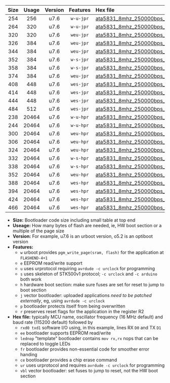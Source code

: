 |Size|Usage|Version|Features|Hex file|
|:-:|:-:|:-:|:-:|:--|
|254|256|u7.6|`w-u-jpr`|[ata5831_8mhz_250000bps_rxb0_txb1_ur_vbl.hex](https://raw.githubusercontent.com/stefanrueger/urboot/main//ata5831_8mhz_250000bps_rxb0_txb1_ur_vbl.hex)|
|264|320|u7.6|`w-u-jpr`|[ata5831_8mhz_250000bps_rxb0_txb1_lednop_ur_vbl.hex](https://raw.githubusercontent.com/stefanrueger/urboot/main//ata5831_8mhz_250000bps_rxb0_txb1_lednop_ur_vbl.hex)|
|320|320|u7.6|`weu-jpr`|[ata5831_8mhz_250000bps_rxb0_txb1_ee_ur_vbl.hex](https://raw.githubusercontent.com/stefanrueger/urboot/main//ata5831_8mhz_250000bps_rxb0_txb1_ee_ur_vbl.hex)|
|326|384|u7.6|`weu-jpr`|[ata5831_8mhz_250000bps_rxb0_txb1_ee_lednop_ur_vbl.hex](https://raw.githubusercontent.com/stefanrueger/urboot/main//ata5831_8mhz_250000bps_rxb0_txb1_ee_lednop_ur_vbl.hex)|
|344|384|u7.6|`weu-jpr`|[ata5831_8mhz_250000bps_rxb0_txb1_ee_lednop_fr_ur_vbl.hex](https://raw.githubusercontent.com/stefanrueger/urboot/main//ata5831_8mhz_250000bps_rxb0_txb1_ee_lednop_fr_ur_vbl.hex)|
|352|384|u7.6|`w-s-jpr`|[ata5831_8mhz_250000bps_rxb0_txb1_vbl.hex](https://raw.githubusercontent.com/stefanrueger/urboot/main//ata5831_8mhz_250000bps_rxb0_txb1_vbl.hex)|
|358|384|u7.6|`w-s-jpr`|[ata5831_8mhz_250000bps_rxb0_txb1_lednop_vbl.hex](https://raw.githubusercontent.com/stefanrueger/urboot/main//ata5831_8mhz_250000bps_rxb0_txb1_lednop_vbl.hex)|
|374|384|u7.6|`weu-jpr`|[ata5831_8mhz_250000bps_rxb0_txb1_ee_lednop_fr_ce_ur_vbl.hex](https://raw.githubusercontent.com/stefanrueger/urboot/main//ata5831_8mhz_250000bps_rxb0_txb1_ee_lednop_fr_ce_ur_vbl.hex)|
|408|448|u7.6|`wes-jpr`|[ata5831_8mhz_250000bps_rxb0_txb1_ee_vbl.hex](https://raw.githubusercontent.com/stefanrueger/urboot/main//ata5831_8mhz_250000bps_rxb0_txb1_ee_vbl.hex)|
|414|448|u7.6|`wes-jpr`|[ata5831_8mhz_250000bps_rxb0_txb1_ee_lednop_vbl.hex](https://raw.githubusercontent.com/stefanrueger/urboot/main//ata5831_8mhz_250000bps_rxb0_txb1_ee_lednop_vbl.hex)|
|444|448|u7.6|`wes-jpr`|[ata5831_8mhz_250000bps_rxb0_txb1_ee_lednop_fr_vbl.hex](https://raw.githubusercontent.com/stefanrueger/urboot/main//ata5831_8mhz_250000bps_rxb0_txb1_ee_lednop_fr_vbl.hex)|
|484|512|u7.6|`wes-jpr`|[ata5831_8mhz_250000bps_rxb0_txb1_ee_lednop_fr_ce_vbl.hex](https://raw.githubusercontent.com/stefanrueger/urboot/main//ata5831_8mhz_250000bps_rxb0_txb1_ee_lednop_fr_ce_vbl.hex)|
|238|20464|u7.6|`w-u-hpr`|[ata5831_8mhz_250000bps_rxb0_txb1_ur.hex](https://raw.githubusercontent.com/stefanrueger/urboot/main//ata5831_8mhz_250000bps_rxb0_txb1_ur.hex)|
|244|20464|u7.6|`w-u-hpr`|[ata5831_8mhz_250000bps_rxb0_txb1_lednop_ur.hex](https://raw.githubusercontent.com/stefanrueger/urboot/main//ata5831_8mhz_250000bps_rxb0_txb1_lednop_ur.hex)|
|300|20464|u7.6|`weu-hpr`|[ata5831_8mhz_250000bps_rxb0_txb1_ee_ur.hex](https://raw.githubusercontent.com/stefanrueger/urboot/main//ata5831_8mhz_250000bps_rxb0_txb1_ee_ur.hex)|
|306|20464|u7.6|`weu-hpr`|[ata5831_8mhz_250000bps_rxb0_txb1_ee_lednop_ur.hex](https://raw.githubusercontent.com/stefanrueger/urboot/main//ata5831_8mhz_250000bps_rxb0_txb1_ee_lednop_ur.hex)|
|324|20464|u7.6|`weu-hpr`|[ata5831_8mhz_250000bps_rxb0_txb1_ee_lednop_fr_ur.hex](https://raw.githubusercontent.com/stefanrueger/urboot/main//ata5831_8mhz_250000bps_rxb0_txb1_ee_lednop_fr_ur.hex)|
|332|20464|u7.6|`w-s-hpr`|[ata5831_8mhz_250000bps_rxb0_txb1.hex](https://raw.githubusercontent.com/stefanrueger/urboot/main//ata5831_8mhz_250000bps_rxb0_txb1.hex)|
|338|20464|u7.6|`w-s-hpr`|[ata5831_8mhz_250000bps_rxb0_txb1_lednop.hex](https://raw.githubusercontent.com/stefanrueger/urboot/main//ata5831_8mhz_250000bps_rxb0_txb1_lednop.hex)|
|352|20464|u7.6|`weu-hpr`|[ata5831_8mhz_250000bps_rxb0_txb1_ee_lednop_fr_ce_ur.hex](https://raw.githubusercontent.com/stefanrueger/urboot/main//ata5831_8mhz_250000bps_rxb0_txb1_ee_lednop_fr_ce_ur.hex)|
|388|20464|u7.6|`wes-hpr`|[ata5831_8mhz_250000bps_rxb0_txb1_ee.hex](https://raw.githubusercontent.com/stefanrueger/urboot/main//ata5831_8mhz_250000bps_rxb0_txb1_ee.hex)|
|394|20464|u7.6|`wes-hpr`|[ata5831_8mhz_250000bps_rxb0_txb1_ee_lednop.hex](https://raw.githubusercontent.com/stefanrueger/urboot/main//ata5831_8mhz_250000bps_rxb0_txb1_ee_lednop.hex)|
|424|20464|u7.6|`wes-hpr`|[ata5831_8mhz_250000bps_rxb0_txb1_ee_lednop_fr.hex](https://raw.githubusercontent.com/stefanrueger/urboot/main//ata5831_8mhz_250000bps_rxb0_txb1_ee_lednop_fr.hex)|
|466|20464|u7.6|`wes-hpr`|[ata5831_8mhz_250000bps_rxb0_txb1_ee_lednop_fr_ce.hex](https://raw.githubusercontent.com/stefanrueger/urboot/main//ata5831_8mhz_250000bps_rxb0_txb1_ee_lednop_fr_ce.hex)|

- **Size:** Bootloader code size including small table at top end
- **Useage:** How many bytes of flash are needed, ie, HW boot section or a multiple of the page size
- **Version:** For example, u7.6 is an urboot version, o5.2 is an optiboot version
- **Features:**
  + `w` urboot provides `pgm_write_page(sram, flash)` for the application at `FLASHEND-4+1`
  + `e` EEPROM read/write support
  + `u` uses urprotocol requiring `avrdude -c urclock` for programming
  + `s` uses skeleton of STK500v1 protocol; `-c urclock` and `-c arduino` both work
  + `h` hardware boot section: make sure fuses are set for reset to jump to boot section
  + `j` vector bootloader: uploaded applications *need to be patched externally*, eg, using `avrdude -c urclock`
  + `p` bootloader protects itself from being overwritten
  + `r` preserves reset flags for the application in the register R2
- **Hex file:** typically MCU name, oscillator frequency (16 MHz default) and baud rate (115200 default) followed by
  + `rxd0 txd1` software I/O using, in this example, lines RX `D0` and TX `D1`
  + `ee` bootloader supports EEPROM read/write
  + `lednop` "template" bootloader contains `mov rx,rx` nops that can be replaced to toggle LEDs
  + `fr` bootloader provides non-essential code for smoother error handing
  + `ce` bootloader provides a chip erase command
  + `ur` uses urprotocol and requires `avrdude -c urclock` for programming
  + `vbl` vector bootloader: set fuses to jump to reset, not the HW boot section

